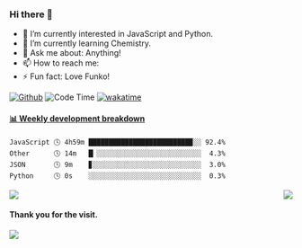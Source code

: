  ### Hi there 👋

 - 🔭 I’m currently interested in JavaScript and Python.
 - 🌱 I’m currently learning Chemistry.
 - 💬 Ask me about: Anything!
 - 📫 How to reach me: 
 - ⚡ Fun fact: Love Funko!

[![Github](https://img.shields.io/github/followers/EVAyo?label=Follow&style=social)](https://github.com/EVAyo)
![Code Time](https://img.shields.io/endpoint?style=social&url=https://codetime-api.datreks.com/badge/1959?logoColor=dark%26project=%26recentMS=0%26showProject=false)
[![wakatime](https://wakatime.com/badge/user/b490fb12-94f2-4fb4-afc7-deb540f5e8d6.svg)](https://wakatime.com/@b490fb12-94f2-4fb4-afc7-deb540f5e8d6)

<!-- waka-box start -->
#### <a href="https://gist.github.com/59f07abc8e083bfbb0b4fcd924b27fc1" target="_blank">📊 Weekly development breakdown</a>
```text
JavaScript 🕓 4h59m █████████████████████████▉░░ 92.4%
Other      🕓 14m   █▏░░░░░░░░░░░░░░░░░░░░░░░░░░  4.3%
JSON       🕓 9m    ▊░░░░░░░░░░░░░░░░░░░░░░░░░░░  3.0%
Python     🕓 0s    ░░░░░░░░░░░░░░░░░░░░░░░░░░░░  0.3%
```
<!-- Powered by https://github.com/YouEclipse/waka-box-go . -->
<!-- waka-box end -->

<!--![Top Langs](https://github.com/EVAyo/EVAyo/blob/main/github-metrics.svg)-->

<img  align="right" src="https://github-readme-stats.vercel.app/api/top-langs/?username=EVAyo&layout=compact">

<img  align="middle" src="https://github-readme-stats.vercel.app/api?username=EVAyo&show_icons=true">


#### Thank you for the visit.
![](http://profile-counter.glitch.me/EVAyo/count.svg)
